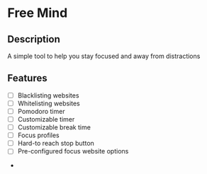 # Free Mind

## Description

A simple tool to help you stay focused and away from distractions

## Features

- [ ] Blacklisting websites
- [ ] Whitelisting websites
- [ ] Pomodoro timer
- [ ] Customizable timer
- [ ] Customizable break time
- [ ] Focus profiles
- [ ] Hard-to reach stop button
- [ ] Pre-configured focus website options
- 
